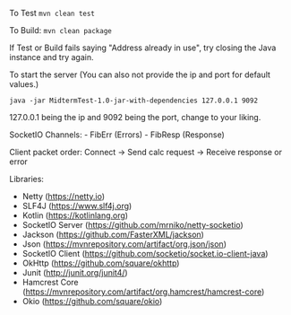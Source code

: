 
To Test `mvn clean test`

To Build: `mvn clean package`


If Test or Build fails saying "Address already in use", try closing the Java instance and try again.


To start the server (You can also not provide the ip and port for default values.)
```
java -jar MidtermTest-1.0-jar-with-dependencies 127.0.0.1 9092
```

127.0.0.1 being the ip and 9092 being the port, change to your liking.


SocketIO Channels:
     - FibErr (Errors)
     - FibResp (Response)


Client packet order: Connect -> Send calc request -> Receive response or error


Libraries:
  - Netty (https://netty.io)
  - SLF4J (https://www.slf4j.org)
  - Kotlin (https://kotlinlang.org)
  - SocketIO Server (https://github.com/mrniko/netty-socketio)
  - Jackson (https://github.com/FasterXML/jackson)
  - Json (https://mvnrepository.com/artifact/org.json/json)
  - SocketIO Client (https://github.com/socketio/socket.io-client-java)
  - OkHttp (https://github.com/square/okhttp)
  - Junit (http://junit.org/junit4/)
  - Hamcrest Core (https://mvnrepository.com/artifact/org.hamcrest/hamcrest-core)
  - Okio (https://github.com/square/okio)

  